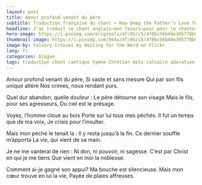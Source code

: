 ```yaml
---
layout: post
title: Amour profond venant du père
subtitle: Traduction française du chant « How Deep the Father’s Love for Us »
headline: J’ai traduit ce chant anglais—mon favori—pour pour le chanter à notre mariage.
hero-image: https://i.pinimg.com/originals/4f/8b/c5/4f8bc56b44e305778b9c913e27da2b66.jpg
thumbnail-image: https://i.pinimg.com/564x/4f/8b/c5/4f8bc56b44e305778b9c913e27da2b66.jpg
image-by: Calvary Crosses by Waiting for the Word on Flickr
lang: fr
categories: blogue
tags: traduction chant cantique hymne Chrétien mots calvaire adoration poème
---
```


Amour profond venant du père,
Si vaste et sans mesure
Qui par son fils unique altère
Nos crimes, nous rendant purs.

Quel dur abandon, quelle douleur :
Le père détourne son visage
Mais le fils, pour ses agresseurs,
Du ciel est le présage.


Voyez, l’homme cloué au bois
Porte sur lui tous mes péchés.
Il fut un temps que de ma voix,
Je criais pour l’insulter.

Mais mon péché le tenait la :
Il y resta jusqu’à la fin.
Ce dernier souffle m’apporta
La vie, qui vient de sa main.


Je ne me vanterai de rien :
Ni don, ni pouvoir, ni sagesse.
C’est par Christ en qui je me tiens
Que vient en moi la noblesse.

Comment ai-je gagné son appui?
Ma bouche est silencieuse.
Mais mon cœur trouve en lui la vie,
Payée de plaies affreuses.